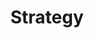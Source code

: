 ---
layout: page
title: Strategy
summary: |
  We empower organizations to sift through the seemingly limitless technical choices and focus on what it the organization is trying to achieve. Whether through a technical audit, SEO, content analysis or another measure, we ensure our clients use their resources most effectively to meet their needs and reach their audiences. We lean on lessons learned to inform our process while catering to each organization's unique needs in space and time. 
icon: "icon-map-signs"
weight: 3

---